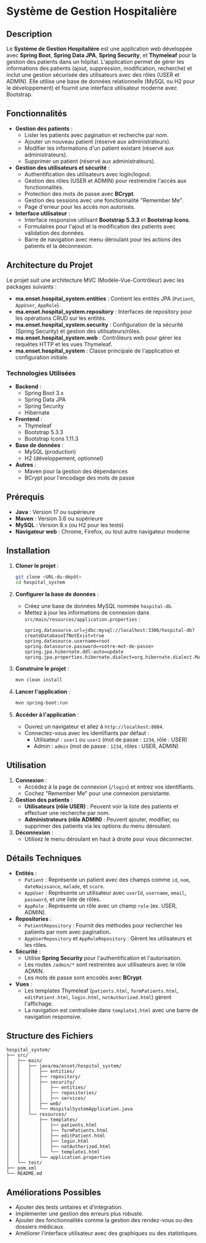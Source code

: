 # Système de Gestion Hospitalière

## Description
Le **Système de Gestion Hospitalière** est une application web développée avec **Spring Boot**, **Spring Data JPA**, **Spring Security**, et **Thymeleaf** pour la gestion des patients dans un hôpital. L'application permet de gérer les informations des patients (ajout, suppression, modification, recherche) et inclut une gestion sécurisée des utilisateurs avec des rôles (USER et ADMIN). Elle utilise une base de données relationnelle (MySQL ou H2 pour le développement) et fournit une interface utilisateur moderne avec Bootstrap.

## Fonctionnalités
- **Gestion des patients** :
  - Lister les patients avec pagination et recherche par nom.
  - Ajouter un nouveau patient (réservé aux administrateurs).
  - Modifier les informations d'un patient existant (réservé aux administrateurs).
  - Supprimer un patient (réservé aux administrateurs).
- **Gestion des utilisateurs et sécurité** :
  - Authentification des utilisateurs avec login/logout.
  - Gestion des rôles (USER et ADMIN) pour restreindre l'accès aux fonctionnalités.
  - Protection des mots de passe avec **BCrypt**.
  - Gestion des sessions avec une fonctionnalité "Remember Me".
  - Page d'erreur pour les accès non autorisés.
- **Interface utilisateur** :
  - Interface responsive utilisant **Bootstrap 5.3.3** et **Bootstrap Icons**.
  - Formulaires pour l'ajout et la modification des patients avec validation des données.
  - Barre de navigation avec menu déroulant pour les actions des patients et la déconnexion.

## Architecture du Projet
Le projet suit une architecture MVC (Modèle-Vue-Contrôleur) avec les packages suivants :
- **ma.enset.hospital_system.entities** : Contient les entités JPA (`Patient`, `AppUser`, `AppRole`).
- **ma.enset.hospital_system.repository** : Interfaces de repository pour les opérations CRUD sur les entités.
- **ma.enset.hospital_system.security** : Configuration de la sécurité (Spring Security) et gestion des utilisateurs/rôles.
- **ma.enset.hospital_system.web** : Contrôleurs web pour gérer les requêtes HTTP et les vues Thymeleaf.
- **ma.enset.hospital_system** : Classe principale de l'application et configuration initiale.

### Technologies Utilisées
- **Backend** :
  - Spring Boot 3.x
  - Spring Data JPA
  - Spring Security
  - Hibernate
- **Frontend** :
  - Thymeleaf
  - Bootstrap 5.3.3
  - Bootstrap Icons 1.11.3
- **Base de données** :
  - MySQL (production)
  - H2 (développement, optionnel)
- **Autres** :
  - Maven pour la gestion des dépendances
  - BCrypt pour l'encodage des mots de passe

## Prérequis
- **Java** : Version 17 ou supérieure
- **Maven** : Version 3.6 ou supérieure
- **MySQL** : Version 8.x (ou H2 pour les tests)
- **Navigateur web** : Chrome, Firefox, ou tout autre navigateur moderne

## Installation
1. **Cloner le projet** :
   ```bash
   git clone <URL-du-dépôt>
   cd hospital_system
   ```

2. **Configurer la base de données** :
   - Créez une base de données MySQL nommée `hospital-db`.
   - Mettez à jour les informations de connexion dans `src/main/resources/application.properties` :
     ```properties
     spring.datasource.url=jdbc:mysql://localhost:3306/hospital-db?createDatabaseIfNotExist=true
     spring.datasource.username=root
     spring.datasource.password=<votre-mot-de-passe>
     spring.jpa.hibernate.ddl-auto=update
     spring.jpa.properties.hibernate.dialect=org.hibernate.dialect.MariaDBDialect
     ```

3. **Construire le projet** :
   ```bash
   mvn clean install
   ```

4. **Lancer l'application** :
   ```bash
   mvn spring-boot:run
   ```

5. **Accéder à l'application** :
   - Ouvrez un navigateur et allez à `http://localhost:8084`.
   - Connectez-vous avec les identifiants par défaut :
     - Utilisateur : `user1` ou `user2` (mot de passe : `1234`, rôle : USER)
     - Admin : `admin` (mot de passe : `1234`, rôles : USER, ADMIN)

## Utilisation
1. **Connexion** :
   - Accédez à la page de connexion (`/login`) et entrez vos identifiants.
   - Cochez "Remember Me" pour une connexion persistante.
2. **Gestion des patients** :
   - **Utilisateurs (rôle USER)** : Peuvent voir la liste des patients et effectuer une recherche par nom.
   - **Administrateurs (rôle ADMIN)** : Peuvent ajouter, modifier, ou supprimer des patients via les options du menu déroulant.
3. **Déconnexion** :
   - Utilisez le menu déroulant en haut à droite pour vous déconnecter.

## Détails Techniques
- **Entités** :
  - `Patient` : Représente un patient avec des champs comme `id`, `nom`, `dateNaissance`, `malade`, et `score`.
  - `AppUser` : Représente un utilisateur avec `userId`, `username`, `email`, `password`, et une liste de rôles.
  - `AppRole` : Représente un rôle avec un champ `role` (ex. USER, ADMIN).
- **Repositories** :
  - `PatientRepository` : Fournit des méthodes pour rechercher les patients par nom avec pagination.
  - `AppUserRepository` et `AppRoleRepository` : Gèrent les utilisateurs et les rôles.
- **Sécurité** :
  - Utilise **Spring Security** pour l'authentification et l'autorisation.
  - Les routes `/admin/*` sont restreintes aux utilisateurs avec le rôle ADMIN.
  - Les mots de passe sont encodés avec **BCrypt**.
- **Vues** :
  - Les templates Thymeleaf (`patients.html`, `formPatients.html`, `editPatient.html`, `login.html`, `notAuthorized.html`) gèrent l'affichage.
  - La navigation est centralisée dans `template1.html` avec une barre de navigation responsive.

## Structure des Fichiers
```
hospital_system/
├── src/
│   ├── main/
│   │   ├── java/ma/enset/hospital_system/
│   │   │   ├── entities/
│   │   │   ├── repository/
│   │   │   ├── security/
│   │   │   │   ├── entities/
│   │   │   │   ├── repositories/
│   │   │   │   ├── services/
│   │   │   ├── web/
│   │   │   └── HospitalSystemApplication.java
│   │   └── resources/
│   │       ├── templates/
│   │       │   ├── patients.html
│   │       │   ├── formPatients.html
│   │       │   ├── editPatient.html
│   │       │   ├── login.html
│   │       │   ├── notAuthorized.html
│   │       │   └── template1.html
│   │       └── application.properties
│   └── test/
├── pom.xml
└── README.md
```

## Améliorations Possibles
- Ajouter des tests unitaires et d'intégration.
- Implémenter une gestion des erreurs plus robuste.
- Ajouter des fonctionnalités comme la gestion des rendez-vous ou des dossiers médicaux.
- Améliorer l'interface utilisateur avec des graphiques ou des statistiques.

